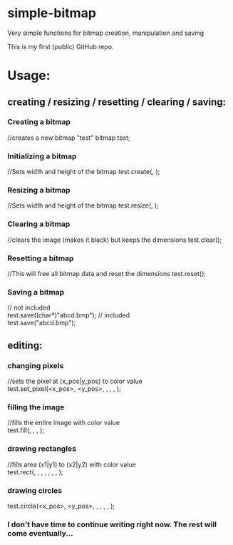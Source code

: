 # simple-bitmap
Very simple functions for bitmap creation, manipulation and saving

This is my first (public) GitHub repo.

# Usage:

## creating / resizing / resetting / clearing / saving:

### Creating a bitmap

//creates a new bitmap "test"
bitmap test;


### Initializing a bitmap

//Sets width and height of the bitmap
test.create(<width>, <height>);


### Resizing a bitmap

//Sets width and height of the bitmap
test.resize(<width>, <height>);
  
### Clearing a bitmap
  
//clears the image (makes it black) but keeps the dimensions
test.clear();
  
### Resetting a bitmap

//This will free all bitmap data and reset the dimensions
test.reset();
  
### Saving a bitmap
  
//<string> not included  
test.save((char*)"abcd.bmp");
//<string> included  
test.save("abcd.bmp");          
  

## editing:

### changing pixels
  
//sets the pixel at (x_pos|y_pos) to color value  
test.set_pixel(<x_pos>, <y_pos>, <red>, <green>, <blue>, <alpha>);    
  
### filling the image
  
//fills the entire image with color value  
test.fill(<red>, <green>, <blue>, <alpha>);     
  
### drawing rectangles
  
//fills area (x1|y1) to (x2|y2) with color value  
test.rect(<x1>, <y1>, <x2>, <y2>, <red>, <green>, <blue>, <alpha>);     
  
### drawing circles
  
test.circle(<x_pos>, <y_pos>, <radius>, <red>, <green>, <blue>, <alpha>);

  
### I don't have time to continue writing right now. The rest will come eventually...
